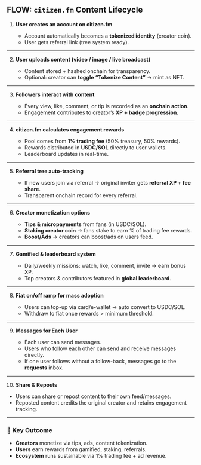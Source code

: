 ## FLOW: `citizen.fm` Content Lifecycle

1. **User creates an account on citizen.fm**

   * Account automatically becomes a **tokenized identity** (creator coin).
   * User gets referral link (tree system ready).

---

2. **User uploads content (video / image / live broadcast)**

   * Content stored + hashed onchain for transparency.
   * Optional: creator can **toggle “Tokenize Content”** → mint as NFT.

---

3. **Followers interact with content**

   * Every view, like, comment, or tip is recorded as an **onchain action**.
   * Engagement contributes to creator’s **XP + badge progression**.

---

4. **citizen.fm calculates engagement rewards**

   * Pool comes from **1% trading fee** (50% treasury, 50% rewards).
   * Rewards distributed in **USDC/SOL** directly to user wallets.
   * Leaderboard updates in real-time.

---

5. **Referral tree auto-tracking**

   * If new users join via referral → original inviter gets **referral XP + fee share**.
   * Transparent onchain record for every referral.

---

6. **Creator monetization options**

   * **Tips & micropayments** from fans (in USDC/SOL).
   * **Staking creator coin** → fans stake to earn % of trading fee rewards.
   * **Boost/Ads** → creators can boost/ads on users feed.

---

7. **Gamified & leaderboard system**

   * Daily/weekly missions: watch, like, comment, invite → earn bonus XP.
   * Top creators & contributors featured in **global leaderboard**.

---

8. **Fiat on/off ramp for mass adoption**

   * Users can top-up via card/e-wallet → auto convert to USDC/SOL.
   * Withdraw to fiat once rewards > minimum threshold.

---

9. **Messages for Each User**

   * Each user can send messages.
   * Users who follow each other can send and receive messages directly.
   * If one user follows without a follow-back, messages go to the **requests** inbox.

---

10. **Share & Reposts**

   * Users can share or repost content to their own feed/messages.
   * Reposted content credits the original creator and retains engagement tracking.

---

### 🎯 Key Outcome

* **Creators** monetize via tips, ads, content tokenization.
* **Users** earn rewards from gamified, staking, referrals.
* **Ecosystem** runs sustainable via 1% trading fee + ad revenue.
